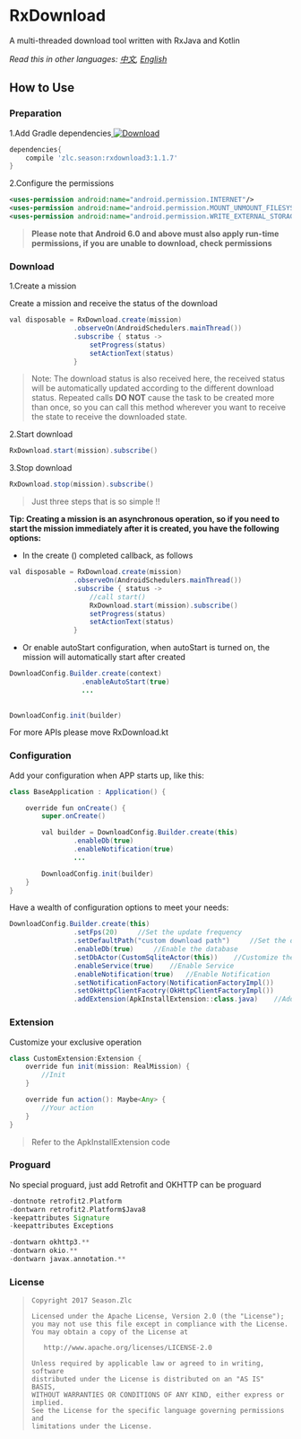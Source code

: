 # RxDownload

A multi-threaded download tool written with RxJava and Kotlin

*Read this in other languages: [中文](README.ch.md), [English](README.md)* 

## How to Use

### Preparation

1.Add Gradle dependencies[ ![Download](https://api.bintray.com/packages/ssseasonnn/android/RxDownload3/images/download.svg) ](https://bintray.com/ssseasonnn/android/RxDownload3/_latestVersion)

```groovy
dependencies{
    compile 'zlc.season:rxdownload3:1.1.7'
}
```

2.Configure the permissions

```xml
<uses-permission android:name="android.permission.INTERNET"/>
<uses-permission android:name="android.permission.MOUNT_UNMOUNT_FILESYSTEMS"/>
<uses-permission android:name="android.permission.WRITE_EXTERNAL_STORAGE"/>
```

> **Please note that Android 6.0 and above must also apply run-time permissions, if you are unable to download, check permissions**

### Download

1.Create a mission

Create a mission and receive the status of the download

```java
val disposable = RxDownload.create(mission)
                .observeOn(AndroidSchedulers.mainThread())
                .subscribe { status ->
                    setProgress(status)
                    setActionText(status)
                }
```

> Note: The download status is also received here, the received status will be automatically updated according to the different download status.
> Repeated calls **DO NOT** cause the task to be created more than once, so you can call this method wherever you want to receive the state to receive the downloaded state.

2.Start download

```java
RxDownload.start(mission).subscribe()
```

3.Stop download

```java
RxDownload.stop(mission).subscribe()
```

> Just three steps that is so simple !!

**Tip: Creating a mission is an asynchronous operation, so if you need to start the mission immediately after it is created, you have the following options:**

- In the create () completed callback, as follows

```Java
val disposable = RxDownload.create(mission)
                .observeOn(AndroidSchedulers.mainThread())
                .subscribe { status ->
                    //call start()
                    RxDownload.start(mission).subscribe()
                    setProgress(status)
                    setActionText(status)
                }
```

- Or enable autoStart configuration, when autoStart is turned on, the mission will automatically start after created

```java
DownloadConfig.Builder.create(context)
                  .enableAutoStart(true)
                  ...
                  
                  
DownloadConfig.init(builder)
```

For more APIs please move RxDownload.kt

### Configuration

Add your configuration when APP starts up, like this:

```java
class BaseApplication : Application() {

    override fun onCreate() {
        super.onCreate()

        val builder = DownloadConfig.Builder.create(this)
                .enableDb(true)
                .enableNotification(true)
				...

        DownloadConfig.init(builder)
    }
}
```

Have a wealth of configuration options to meet your needs:

```java
DownloadConfig.Builder.create(this)
                .setFps(20)     //Set the update frequency
                .setDefaultPath("custom download path")     //Set the default download address
                .enableDb(true)     //Enable the database
                .setDbActor(CustomSqliteActor(this))    //Customize the database
                .enableService(true)    //Enable Service
                .enableNotification(true)   //Enable Notification
                .setNotificationFactory(NotificationFactoryImpl())      //Custom notification
                .setOkHttpClientFacotry(OkHttpClientFactoryImpl())      //Custom OKHTTP
                .addExtension(ApkInstallExtension::class.java)    //Add extension
```

### Extension

Customize your exclusive operation

```java
class CustomExtension:Extension {
    override fun init(mission: RealMission) {
        //Init
    }

    override fun action(): Maybe<Any> {
        //Your action
    }
}
```

> Refer to the ApkInstallExtension code

### Proguard

No special proguard, just add Retrofit and OKHTTP can be proguard

```groovy
-dontnote retrofit2.Platform
-dontwarn retrofit2.Platform$Java8
-keepattributes Signature
-keepattributes Exceptions

-dontwarn okhttp3.**
-dontwarn okio.**
-dontwarn javax.annotation.**
```

### License

> ```
> Copyright 2017 Season.Zlc
>
> Licensed under the Apache License, Version 2.0 (the "License");
> you may not use this file except in compliance with the License.
> You may obtain a copy of the License at
>
>    http://www.apache.org/licenses/LICENSE-2.0
>
> Unless required by applicable law or agreed to in writing, software
> distributed under the License is distributed on an "AS IS" BASIS,
> WITHOUT WARRANTIES OR CONDITIONS OF ANY KIND, either express or implied.
> See the License for the specific language governing permissions and
> limitations under the License.
> ```